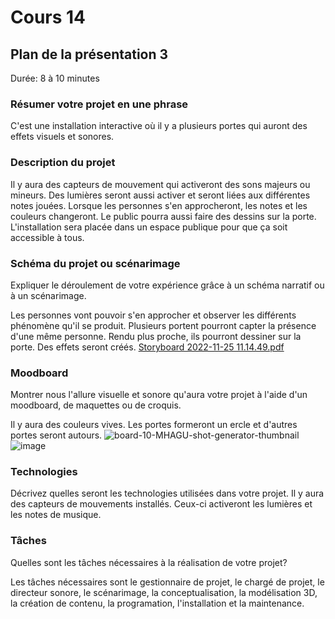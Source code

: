 # Cours 14
## Plan de la présentation 3
Durée: 8 à 10 minutes

### Résumer votre projet en une phrase
C'est une installation interactive où il y a plusieurs portes qui auront des effets visuels et sonores. 

### Description du projet 
Il y aura des capteurs de mouvement qui activeront des sons majeurs ou mineurs. Des lumières seront aussi activer et seront liées aux différentes notes jouées. Lorsque les personnes s'en approcheront, les notes et les couleurs changeront. Le public pourra aussi faire des dessins sur la porte. L'installation sera placée dans un espace publique pour que ça soit accessible à tous.

### Schéma du projet ou scénarimage
Expliquer le déroulement de votre expérience grâce à un schéma narratif ou à un scénarimage. 

Les personnes vont pouvoir s'en approcher et observer les différents phénomène qu'il se produit. Plusieurs portent pourront capter la présence d'une même personne. Rendu plus proche, ils pourront dessiner sur la porte. Des effets seront créés. 
[Storyboard 2022-11-25 11.14.49.pdf](https://github.com/audreydandurand/Journal_de_Bord_semaines_8_15/files/10094285/Storyboard.2022-11-25.11.14.49.pdf)

### Moodboard
Montrer nous l'allure visuelle et sonore qu'aura votre projet à l'aide d'un moodboard, de maquettes ou de croquis. 

Il y aura des couleurs vives. Les portes formeront un ercle et d'autres portes seront autours. 
![board-10-MHAGU-shot-generator-thumbnail](https://user-images.githubusercontent.com/112189528/204027393-f995a4d7-0dca-4e08-a772-7155b8c14b5b.jpg)
![image](https://user-images.githubusercontent.com/112189528/204027475-1ad1d893-918a-46a8-a6eb-4040bcf42f52.png)


### Technologies
Décrivez quelles seront les technologies utilisées dans votre projet. 
Il y aura des capteurs de mouvements installés. Ceux-ci activeront les lumières et les notes de musique. 

### Tâches
Quelles sont les tâches nécessaires à la réalisation de votre projet? 

Les tâches nécessaires sont le gestionnaire de projet, le chargé de projet, le directeur sonore, le scénarimage, la conceptualisation, la modélisation 3D, la création de contenu, la programation, l'installation et la maintenance. 

